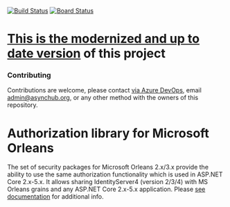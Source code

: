 [![Build Status](https://dev.azure.com/asynchub/Orleans.Security/_apis/build/status/Orleans.Security-CI?branchName=master)](https://dev.azure.com/asynchub/Orleans.Security/_build/latest?definitionId=4&branchName=master)
[![Board Status](https://dev.azure.com/asynchub/5a6d822d-5d9b-4d9a-8ce4-23803c42a92f/9b9ae766-6544-4f15-af2d-657f28e5facd/_apis/work/boardbadge/6d266e64-b197-4d7b-93c5-6ba135b22a56?columnOptions=1)](https://dev.azure.com/asynchub/5a6d822d-5d9b-4d9a-8ce4-23803c42a92f/_boards/board/t/9b9ae766-6544-4f15-af2d-657f28e5facd/Microsoft.RequirementCategory)

# [This is the modernized and up to date version](https://github.com/Async-Hub/AuthZI) of this project

### Contributing

Contributions are welcome, please contact [via Azure DevOps](https://dev.azure.com/asynchub/Orleans.Security/_workitems/recentlyupdated/), email <admin@asynchub.org>, or any other method with the owners of this repository.

# Authorization library for Microsoft Orleans

The set of security packages for Microsoft Orleans 2.x/3.x provide the ability to use the same authorization functionality which is used in ASP.NET Core 2.x-5.x. It allows sharing IdentityServer4 (version 2/3/4) with MS Orleans grains and any ASP.NET Core 2.x-5.x application. Please [see documentation](http://orlsec.asynchub.org/) for additional info.
